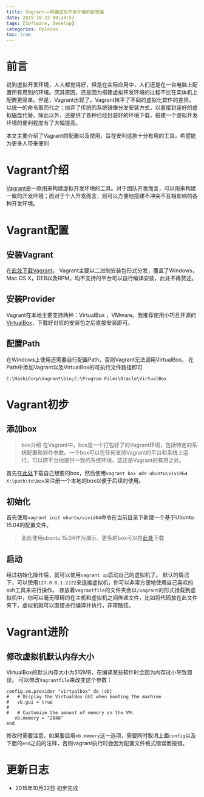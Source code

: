 ```yaml
---
title: Vagrant——构建虚拟开发环境的新思路
date: 2015-10-22 09:24:57
tags: [Software, Develop]
categories: Opinion
toc: true
---
```

# 前言
说到虚拟开发环境，人人都觉得好，但是在实际应用中，人们还是在一台电脑上配置所有用到的环境。究其原因，还是因为搭建虚拟开发环境的过程不比在实体机上配置更简单。但是，Vagrant出现了。Vagrant抹平了不同的虚拟化软件的差异，以统一的命令取而代之；抛弃了传统的系统镜像分发安装方式，以直接封装好的虚拟磁盘代替。除此以外，还提供了各种已经封装好的环境下载，搭建一个虚拟开发环境的便利程度有了大幅提高。

<!-- more -->

本文主要介绍了Vagrant的配置以及使用，旨在安利这款十分有用的工具，希望能为更多人带来便利

# Vagrant介绍
[Vagrant](https://www.vagrantup.com/)是一款用来构建虚拟开发环境的工具。对于团队开发而言，可以用来构建一致的开发环境；而对于个人开发而言，则可以方便地搭建不冲突不互相影响的各种开发环境。

# Vagrant配置

## 安装Vagrant

在[此处下载Vagrant](https://www.vagrantup.com/downloads.html)。
Vagrant主要以二进制安装包形式分发，覆盖了Windows，Mac OS X，DEB以及RPM。均不支持的平台可以自行编译安装，此处不再赘述。

## 安装Provider
Vagrant在本地主要支持两种：VirtualBox ，VMware。我推荐使用小巧且开源的[VirtualBox](https://www.virtualbox.org/wiki/Downloads)，下载好对应的安装包之后直接安装即可。

## 配置Path
在Windows上使用还需要自行配置Path，否则Vagrant无法调用VirtualBox。
在Path中添加Vagrant以及VirtualBox的可执行文件路径即可
```
C:\HashiCorp\Vagrant\bin;C:\Program Files\Oracle\VirtualBox
```

# Vagrant初步

## 添加box

> box介绍
> 在Vagrant中，box是一个打包好了的Vagrant环境，包括特定的系统配置和软件参数。一个box可以在任何支持Vagrant的平台和系统上运行，可以跨平台地提供一致的系统环境，这正是Vagrant的有用之处。

首先在[此处](https://atlas.hashicorp.com/search)下载自己想要的box，然后使用`vagrant box add ubuntu\vivid64 X:\path\to\box`来注册一个本地的box以便于后续的使用。

## 初始化

首先使用`vagrant init ubuntu/vivid64`命令在当前目录下新建一个基于Ubuntu 15.04的配置文件。

> 此处使用ubuntu 15.04作为演示，更多的box可以在[此处](https://atlas.hashicorp.com/search)下载

## 启动

经过初始化操作后，就可以使用`vagrant up`启动自己的虚拟机了。
默认的情况下，可以使用`127.0.0.1:2222`来连接虚拟机，你可以非常方便地使用自己喜欢的ssh工具来进行操作。
存放着`vagrantfile`的文件夹会以`/vagrant`的形式挂载到虚拟机中，你可以毫无障碍的在主机和虚拟机之间传递文件，比如将代码放在此文件夹下，虚拟机就可以直接进行编译并执行，非常酷炫。

# Vagrant进阶
## 修改虚拟机默认内存大小
VirtualBox的默认内存大小为512MB，在编译某些软件时会因为内存过小导致错误。
可以修改`Vagrantfile`来改变这个参数：
```
config.vm.provider "virtualbox" do |vb|
#   # Display the VirtualBox GUI when booting the machine
#   vb.gui = true
#
#   # Customize the amount of memory on the VM:
   vb.memory = "2048"
end
```
修改时需要注意，如果要启用`vb.memory`这一选项，需要同时取消上面`config`以及下面的`end`之前的注释，否则vagrant执行时会因为配置文件格式错误而报错。

# 更新日志
- 2015年10月22日 初步完成
